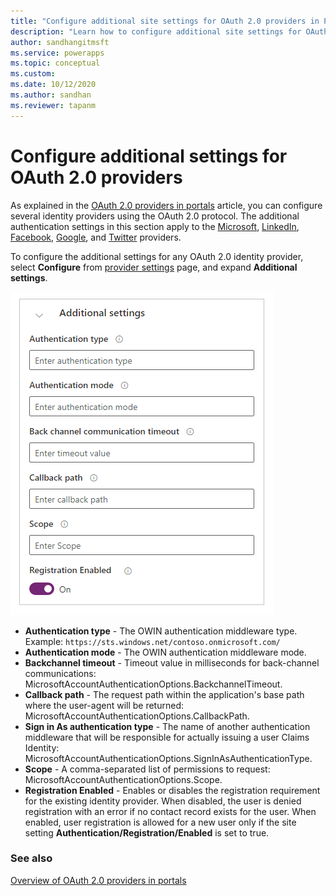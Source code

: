 ```yaml
---
title: "Configure additional site settings for OAuth 2.0 providers in Power Apps portals.  | MicrosoftDocs"
description: "Learn how to configure additional site settings for OAuth 2.0 providers in Power Apps portals."
author: sandhangitmsft
ms.service: powerapps
ms.topic: conceptual
ms.custom: 
ms.date: 10/12/2020
ms.author: sandhan
ms.reviewer: tapanm
---
```


# Configure additional settings for OAuth 2.0 providers

As explained in the [OAuth 2.0 providers in portals](configure-oauth2-provider.md) article, you can configure several identity providers using the OAuth 2.0 protocol. The additional authentication settings in this section apply to the [Microsoft](configure-oauth2-microsoft.md), [LinkedIn](configure-oauth2-linkedin.md), [Facebook](configure-oauth2-facebook.md), [Google](configure-oauth2-google.md), and [Twitter](configure-oauth2-twitter.md) providers.

To configure the additional settings for any OAuth 2.0 identity provider, select **Configure** from [provider settings](use-simplified-authentication-configuration.md#add-configure-or-delete-an-identity-provider) page, and expand **Additional settings**.

![Configure additional settings](media/use-simplified-authentication-configuration/additional-oauth-settings.png "Configure additional settings")

- **Authentication type** - The OWIN authentication middleware type. <br> Example: `https://sts.windows.net/contoso.onmicrosoft.com/`
- **Authentication mode** - The OWIN authentication middleware mode.
- **Backchannel timeout** - Timeout value in milliseconds for back-channel communications: MicrosoftAccountAuthenticationOptions.BackchannelTimeout.
- **Callback path** - The request path within the application's base path where the user-agent will be returned: MicrosoftAccountAuthenticationOptions.CallbackPath.​
- **Sign in As authentication type** - The name of another authentication middleware that will be responsible for actually issuing a user Claims Identity: MicrosoftAccountAuthenticationOptions.SignInAsAuthenticationType.​
- **Scope** - A comma-separated list of permissions to request: MicrosoftAccountAuthenticationOptions.Scope.​
- ​**Registration Enabled**​ - Enables or disables the registration requirement for the existing identity provider. When disabled, the user is denied registration with an error if no contact record exists for the user. When enabled, user registration is allowed for a new user only if the site setting **Authentication/Registration/Enabled** is set to true.​

### See also

[Overview of OAuth 2.0 providers in portals](configure-oauth2-provider.md)
